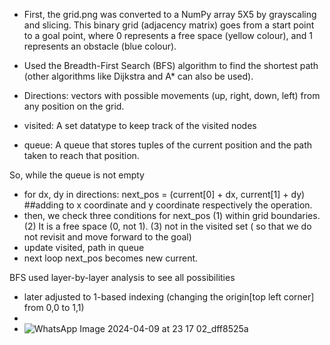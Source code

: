 - First, the grid.png was converted to a NumPy array 5X5 by grayscaling and slicing. This binary grid (adjacency matrix) goes from a start point to a goal point, where 0 represents a free space (yellow colour), and 1 represents an obstacle (blue colour). 

- Used the Breadth-First Search (BFS) algorithm to find the shortest path (other algorithms like Dijkstra and A* can also be used).

- Directions: vectors with possible movements (up, right, down, left) from any position on the grid.
- visited: A set datatype to keep track of the visited nodes 
- queue: A queue that stores tuples of the current position and the path taken to reach that position.

So, while the queue is not empty
  - for dx, dy in directions: next_pos = (current[0] + dx, current[1] + dy) ##adding to x coordinate and y coordinate respectively the operation.
  - then, we check three conditions for next_pos (1) within grid boundaries. 
					         (2) It is a free space (0, not 1). 
					         (3) not in the visited set ( so that we do not revisit and move forward to the goal)
  - update visited, path in queue
- next loop next_pos becomes new current.

BFS used layer-by-layer analysis to see all possibilities


- later adjusted to 1-based indexing (changing the origin[top left corner] from 0,0 to 1,1)
-
- ![WhatsApp Image 2024-04-09 at 23 17 02_dff8525a](https://github.com/amittall/Awesome_Robotics_Club_Anushree_230178/assets/153276096/7c6d5076-b8bb-4b58-8f48-5040311757c0)
